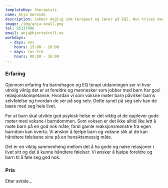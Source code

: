 ```yaml
---
templateKey: therapists
name: Anja Søreide
description: Jobber daglig som terapeut og lærer på EQI. Hun trives med å gi både barn og voksne terapi.
image: /img/anja-small.png
tel: 95137906
email: anja@hjertekroll.no
workdays:
  - days: ons
    hours: 15:00 - 20:00
  - days: tor-fre
    hours: 08:00 - 16:00
---
```


### Erfaring
Gjennom erfaring fra barnehagen og EQ terapi utdanningen ser vi hvor utrolig viktig det er at foreldre og mennesker som jobber med barn har god relasjonskompetanse. Hvordan vi som voksne møter barn påvirker barns selvfølelse og hvordan de ser på seg selv. Dette synet på seg selv kan de bære med seg hele livet.

For at barn skal utvikle god psykisk helse er det viktig at de opplever gode møter med voksne i barndommen. Som voksen er det ikke alltid like lett å møte barn på en god nok måte, fordi gamle reaksjonsmønstre fra egen barndom kan overta. Vi ønsker å hjelpe barn og voksne slik at de kan håndtere følelsene sine på en hensiktsmessig måte.

Det er en viktig sammenheng mellom det å ha gode og nære relasjoner i livet sitt og det å kunne håndtere følelser. Vi ønsker å hjelpe foreldre og barn til å føle seg god nok.


### Pris
Etter avtale...